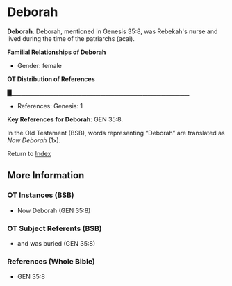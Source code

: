 # Deborah
**Deborah**. 
Deborah, mentioned in Genesis 35:8, was Rebekah's nurse and lived during the time of the patriarchs (acai). 




**Familial Relationships of Deborah**


* Gender: female


**OT Distribution of References**

█▁▁▁▁▁▁▁▁▁▁▁▁▁▁▁▁▁▁▁▁▁▁▁▁▁▁▁▁▁▁▁▁▁▁▁▁▁▁
* References: Genesis: 1



**Key References for Deborah**: 
GEN 35:8. 


In the Old Testament (BSB), words representing “Deborah” are translated as 
*Now Deborah* (1x). 




Return to [Index](00-Index.md)

## More Information

### OT Instances (BSB)

* Now Deborah (GEN 35:8)



### OT Subject Referents (BSB)

* and was buried (GEN 35:8)



### References (Whole Bible)

* GEN 35:8



